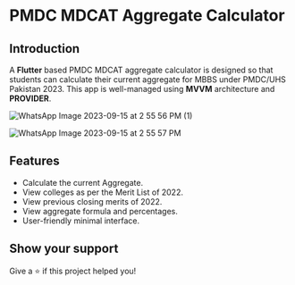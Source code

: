 # PMDC MDCAT Aggregate Calculator

## Introduction

A **Flutter** based PMDC MDCAT aggregate calculator is designed so that students can calculate their current aggregate for MBBS under PMDC/UHS Pakistan 2023. This app is well-managed using **MVVM** architecture and **PROVIDER**.

![WhatsApp Image 2023-09-15 at 2 55 56 PM (1)](https://github.com/saadshd/PMDC-MDCAT-Aggregate-Calculator/assets/101456852/de449f7f-92e1-4e4f-997a-a681a98410ca)

![WhatsApp Image 2023-09-15 at 2 55 57 PM](https://github.com/saadshd/PMDC-MDCAT-Aggregate-Calculator/assets/101456852/4511fd44-f9f8-4a5e-a864-6c3614709f1b)

## Features

- Calculate the current Aggregate.
- View colleges as per the Merit List of 2022.
- View previous closing merits of 2022.
- View aggregate formula and percentages.
- User-friendly minimal interface.

## Show your support
Give a ⭐ if this project helped you! 

